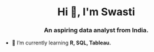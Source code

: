 <h1 align="center">Hi 👋, I'm Swasti</h1>
<h3 align="center">An aspiring data analyst from India.</h3>

- 🌱 I’m currently learning **R, SQL, Tableau.**


<p align="left">
</p>
<!--
**swastipandiaraj/swastipandiaraj** is a ✨ _special_ ✨ repository because its `README.md` (this file) appears on your GitHub profile.

Here are some ideas to get you started:

- 🔭 I’m currently working on ...
- 🌱 I’m currently learning ...
- 👯 I’m looking to collaborate on ...
- 🤔 I’m looking for help with ...
- 💬 Ask me about ...
- 📫 How to reach me: ...
- 😄 Pronouns: ...
- ⚡ Fun fact: ...
-->
